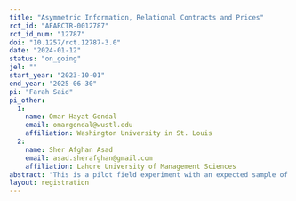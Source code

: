```yaml
---
title: "Asymmetric Information, Relational Contracts and Prices"
rct_id: "AEARCTR-0012787"
rct_id_num: "12787"
doi: "10.1257/rct.12787-3.0"
date: "2024-01-12"
status: "on_going"
jel: ""
start_year: "2023-10-01"
end_year: "2025-06-30"
pi: "Farah Said"
pi_other:
  1:
    name: Omar Hayat Gondal
    email: omargondal@wustl.edu
    affiliation: Washington University in St. Louis
  2:
    name: Sher Afghan Asad
    email: asad.sherafghan@gmail.com
    affiliation: Lahore University of Management Sciences
abstract: "This is a pilot field experiment with an expected sample of 2100 potato farmers in Punjab, Pakistan, to investigate the role that dynamic price information and output market linkages play in improving the economic return to small farm-holdings. Our treatment consists of updated wholesale market price information and a digital directory of wholesale auctioneers. The intervention will be provided as a bundle consisting of a mobile phone application, a call center support service, and an SMS system. "
layout: registration
---
```


